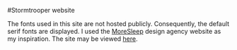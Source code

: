 #Stormtrooper website

The fonts used in this site are not hosted publicly. Consequently, the default serif fonts are displayed. I used the [MoreSleep](http://www.moresleep.net/) design agency website as my inspiration. The site may be viewed [here](https://dl.dropboxusercontent.com/u/271156940/Stormtrooper/index.html).